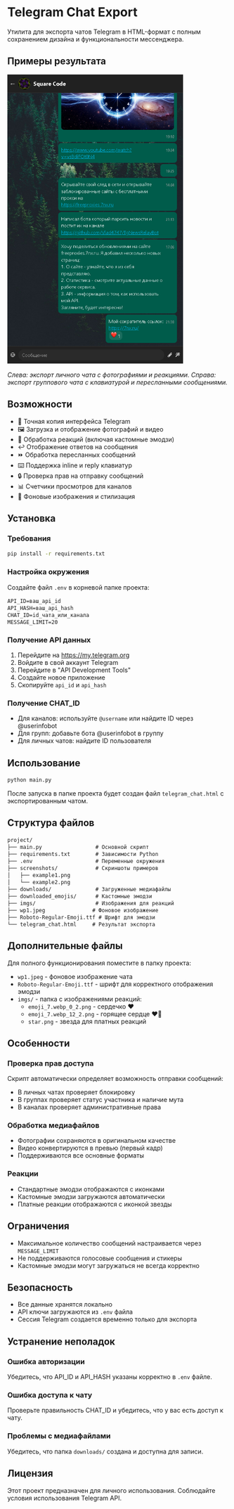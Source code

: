 # Telegram Chat Export

Утилита для экспорта чатов Telegram в HTML-формат с полным сохранением дизайна и функциональности мессенджера.

## Примеры результата

<img src="screenshots\Screenshot 2025-06-08 at 14-33-58 Telegram Chat.png" alt="Пример экспорта канала" width="400">

*Слева: экспорт личного чата с фотографиями и реакциями. Справа: экспорт группового чата с клавиатурой и пересланными сообщениями.*

## Возможности

- 📱 Точная копия интерфейса Telegram
- 🖼️ Загрузка и отображение фотографий и видео
- 🎯 Обработка реакций (включая кастомные эмодзи)
- ↩️ Отображение ответов на сообщения
- ⏩ Обработка пересланных сообщений
- ⌨️ Поддержка inline и reply клавиатур
- 🔒 Проверка прав на отправку сообщений
- 📊 Счетчики просмотров для каналов
- 🎨 Фоновые изображения и стилизация

## Установка

### Требования

```bash
pip install -r requirements.txt
```

### Настройка окружения

Создайте файл `.env` в корневой папке проекта:

```env
API_ID=ваш_api_id
API_HASH=ваш_api_hash
CHAT_ID=id_чата_или_канала
MESSAGE_LIMIT=20
```

### Получение API данных

1. Перейдите на https://my.telegram.org
2. Войдите в свой аккаунт Telegram
3. Перейдите в "API Development Tools"
4. Создайте новое приложение
5. Скопируйте `api_id` и `api_hash`

### Получение CHAT_ID

- Для каналов: используйте `@username` или найдите ID через @userinfobot
- Для групп: добавьте бота @userinfobot в группу
- Для личных чатов: найдите ID пользователя

## Использование

```bash
python main.py
```

После запуска в папке проекта будет создан файл `telegram_chat.html` с экспортированным чатом.

## Структура файлов

```
project/
├── main.py                 # Основной скрипт
├── requirements.txt        # Зависимости Python
├── .env                    # Переменные окружения
├── screenshots/            # Скриншоты примеров
│   ├── example1.png
│   └── example2.png
├── downloads/              # Загруженные медиафайлы
├── downloaded_emojis/      # Кастомные эмодзи
├── imgs/                   # Изображения для реакций
├── wp1.jpeg               # Фоновое изображение
├── Roboto-Regular-Emoji.ttf # Шрифт для эмодзи
└── telegram_chat.html     # Результат экспорта
```

## Дополнительные файлы

Для полного функционирования поместите в папку проекта:

- `wp1.jpeg` - фоновое изображение чата
- `Roboto-Regular-Emoji.ttf` - шрифт для корректного отображения эмодзи
- `imgs/` - папка с изображениями реакций:
  - `emoji_7.webp_0_2.png` - сердечко ❤
  - `emoji_7.webp_12_2.png` - горящее сердце ❤‍🔥
  - `star.png` - звезда для платных реакций

## Особенности

### Проверка прав доступа

Скрипт автоматически определяет возможность отправки сообщений:
- В личных чатах проверяет блокировку
- В группах проверяет статус участника и наличие мута
- В каналах проверяет административные права

### Обработка медиафайлов

- Фотографии сохраняются в оригинальном качестве
- Видео конвертируются в превью (первый кадр)
- Поддерживаются все основные форматы

### Реакции

- Стандартные эмодзи отображаются с иконками
- Кастомные эмодзи загружаются автоматически
- Платные реакции отображаются с иконкой звезды

## Ограничения

- Максимальное количество сообщений настраивается через `MESSAGE_LIMIT`
- Не поддерживаются голосовые сообщения и стикеры
- Кастомные эмодзи могут загружаться не всегда корректно

## Безопасность

- Все данные хранятся локально
- API ключи загружаются из `.env` файла
- Сессия Telegram создается временно только для экспорта

## Устранение неполадок

### Ошибка авторизации
Убедитесь, что API_ID и API_HASH указаны корректно в `.env` файле.

### Ошибка доступа к чату
Проверьте правильность CHAT_ID и убедитесь, что у вас есть доступ к чату.

### Проблемы с медиафайлами
Убедитесь, что папка `downloads/` создана и доступна для записи.

## Лицензия

Этот проект предназначен для личного использования. Соблюдайте условия использования Telegram API.